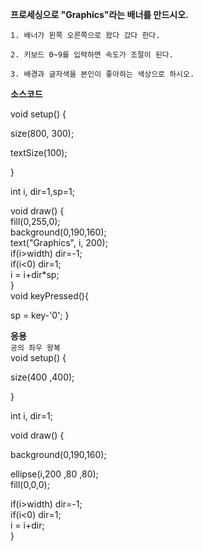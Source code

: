 **프로세싱으로 "Graphics"라는 배너를 만드시오.**

`1. 배너가 왼쪽 오른쪽으로 왔다 갔다 한다.`

`2. 키보드 0~9를 입력하면 속도가 조절이 된다.`

`3. 배경과 글자색을 본인이 좋아하는 색상으로 하시오.`   


**소스코드**

void setup() {

size(800, 300);

textSize(100);

}

int i, dir=1,sp=1;

void draw() {  
fill(0,255,0);  
 background(0,190,160);  
 text("Graphics", i, 200);  
 if(i>width) dir=-1;  
 if(i<0) dir=1;  
 i = i+dir*sp;  
}  
  void keyPressed(){  

sp = key-'0'; } 

**응용**  
`공의 좌우 왕복`  
void setup() {  

size(400 ,400);  
  
}  

int i, dir=1;  
 
void draw() {   
  
  background(0,190,160);  
  
  ellipse(i,200 ,80 ,80);   
fill(0,0,0);     

 if(i>width) dir=-1;     
 if(i<0) dir=1;                
 i = i+dir;            
}     

